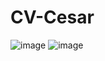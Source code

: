 # CV-Cesar
![image](https://user-images.githubusercontent.com/68834511/141608451-ecbe706f-5437-4c2e-b161-25b79a9c3070.png)
![image](https://user-images.githubusercontent.com/68834511/141608490-6e93e965-0ae4-4792-b514-cf35faa8ea33.png)
